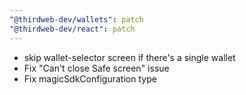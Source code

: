 ```yaml
---
"@thirdweb-dev/wallets": patch
"@thirdweb-dev/react": patch
---
```


- skip wallet-selector screen if there's a single wallet
- Fix "Can't close Safe screen" issue
- Fix magicSdkConfiguration type
